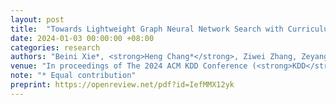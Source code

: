 ```yaml
---
layout: post
title:  "Towards Lightweight Graph Neural Network Search with Curriculum Graph Sparsification"
date: 2024-01-03 00:00:00 +08:00
categories: research
authors: "Beini Xie*, <strong>Heng Chang*</strong>, Ziwei Zhang, Zeyang Zhang, Simin Wu, Xin Wang, Yuan Meng, Wenwu Zhu"
venue: "In proceedings of The 2024 ACM KDD Conference (<strong>KDD</strong>)"
note: "* Equal contribution"
preprint: https://openreview.net/pdf?id=IefMMX12yk
---
```

